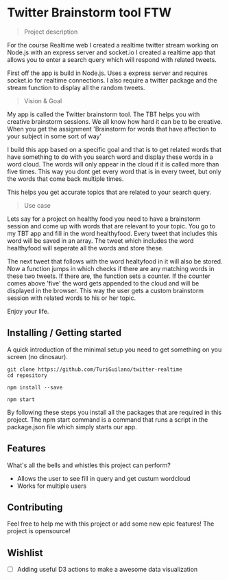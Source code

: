 # Twitter Brainstorm tool FTW

> Project description

For the  course Realtime web I created a realtime twitter stream working on Node.js with an express server and socket.io
I created a realtime app that allows you to enter a search query which will respond with related tweets.

First off the app is build in Node.js. Uses a express server and requires socket.io for realtime connections. I also require a twitter package and the stream function to display all the random tweets. 

> Vision & Goal

My app is called the Twitter brainstorm tool. The TBT helps you with creative brainstorm sessions.
We all know how hard it can be to be creative. When you get the assignment 'Brainstorm for words that have affection to your subject in some sort of way'

I build this app based on a specific goal and that is to get related words that have something to do with you search word and display these words in a word cloud. The words will only appear in the cloud if it is called more than five times. This way you dont get every word that is in every tweet, but only the words that come back multiple times. 

This helps you get accurate topics that are related to your search query.

> Use case

Lets say for a project on healthy food you need to have a brainstorm session and come up with words that are relevant to your topic. You go to my TBT app and fill in the word healthyfood. Every tweet that includes this word will be saved in an array. The tweet which includes the word healthyfood will seperate all the words and store these. 

The next tweet that follows with the word healtyfood in it will also be stored. Now a function jumps in which checks if there are any matching words in these two tweets. If there are, the function sets a counter. If the counter comes above 'five' the word gets appended to the cloud and will be displayed in the browser. This way the user gets a custom brainstorm session with related words to his or her topic. 

Enjoy your life.



## Installing / Getting started

A quick introduction of the minimal setup you need to get something on you screen (no dinosaur).

```shell
git clone https://github.com/TuriGuilano/twitter-realtime
cd repository

npm install --save

npm start
```

By following these steps you install all the packages that are required in this project.
The npm start command is a command that runs a script in the package.json file which simply starts our app.


## Features

What's all the bells and whistles this project can perform?

* Allows the user to see fill in query and get custum wordcloud
* Works for multiple users


## Contributing

Feel free to help me with this project or add some new epic features!
The project is opensource!


## Wishlist

* [ ] Adding useful D3 actions to make a awesome data visualization
